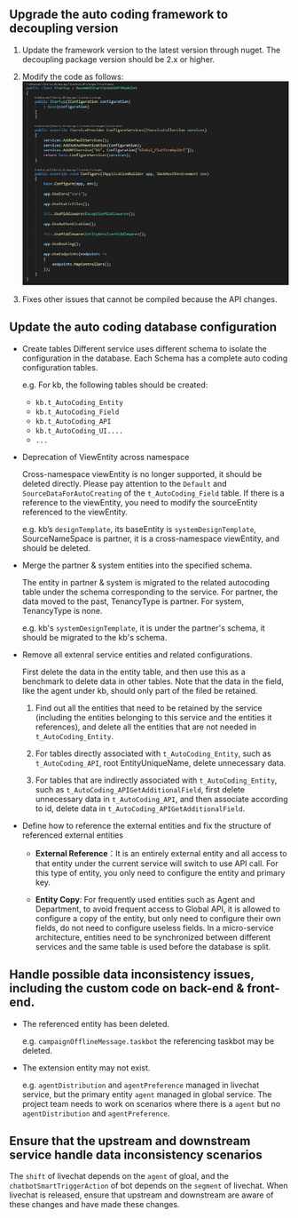 
## Upgrade the auto coding framework to decoupling version

1. Update the framework version to the latest version through nuget. The decoupling package version should be 2.x or higher.

2. Modify the code as follows:
![image.png](/.attachments/image-4d4cedd3-4884-480c-991b-326b29ca4323.png)
3. Fixes other issues that cannot be compiled because the API changes.


## Update the auto coding database configuration

- Create tables
Different service uses different schema to isolate the configuration in the database. Each Schema has a complete auto coding configuration tables.

  e.g. For kb, the following tables should be created: 
  - `kb.t_AutoCoding_Entity`
  - `kb.t_AutoCoding_Field`
  - `kb.t_AutoCoding_API`
  - `kb.t_AutoCoding_UI....`
  - `...`

- Deprecation of ViewEntity across namespace

  Cross-namespace viewEntity is no longer supported, it should be deleted directly. Please pay attention to the `Default` and `SourceDataForAutoCreating` of the `t_AutoCoding_Field` table. If there is a reference to the viewEntity, you need to modify the sourceEntity referenced to the viewEntity. 

  e.g. kb’s `designTemplate`, its baseEntity is `systemDesignTemplate`, SourceNameSpace is partner, it is a cross-namespace viewEntity, and should be deleted.

- Merge the partner & system entities into the specified schema.

  The entity in partner & system is migrated to the related autocoding table under the schema corresponding to the service. For partner, the data moved to the past, TenancyType is partner. For system, TenancyType is none. 

  e.g. kb's `systemDesignTemplate`, it is under the partner's schema, it should be migrated to the kb's schema.

- Remove all extenral service entities and related configurations.

  First delete the data in the entity table, and then use this as a benchmark to delete data in other tables. Note that the data in the field, like the agent under kb, should only part of the filed be retained.

  1. Find out all the entities that need to be retained by the service (including the entities belonging to this service and the entities it references), and delete all the entities that are not needed in `t_AutoCoding_Entity`.

  2. For tables directly associated with `t_AutoCoding_Entity`, such as `t_AutoCoding_API`, root EntityUniqueName, delete unnecessary data.

  3. For tables that are indirectly associated with `t_AutoCoding_Entity`, such as `t_AutoCoding_APIGetAdditionalField`, first delete unnecessary data in `t_AutoCoding_API`, and then associate according to id, delete data in `t_AutoCoding_APIGetAdditionalField`.

- Define how to reference the external entities and fix the structure of referenced external entities

    - **External Reference**：It is an entirely external entity and all access to that entity under the current service will switch to use API call. For this type of entity, you only need to configure the entity and primary key.

    - **Entity Copy**: For frequently used entities such as Agent and Department, to avoid frequent access to Global API, it is allowed to configure a copy of the entity, but only need to configure their own fields, do not need to configure useless fields. In a micro-service architecture, entities need to be synchronized between different services and the same table is used before the database is split.

## Handle possible data inconsistency issues, including the custom code on back-end & front-end.
  - The referenced entity has been deleted.

    e.g. `campaignOfflineMessage.taskbot` the referencing taskbot may be deleted.

  - The extension entity may not exist.

    e.g. `agentDistribution` and `agentPreference` managed in livechat service, but the primary entity `agent` managed in global service. The project team needs to work on scenarios where there is a `agent` but no `agentDistribution` and `agentPreference`.

## Ensure that the upstream and downstream service handle data inconsistency scenarios

The `shift` of livechat depends on the `agent` of gloal, and the `chatbotSmartTriggerAction` of bot depends on the `segment` of livechat. When livechat is released, ensure that upstream and downstream are aware of these changes and have made these changes. 